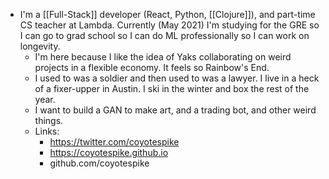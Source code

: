 - I'm a [[Full-Stack]] developer (React, Python, [[Clojure]]), and part-time CS teacher at Lambda. Currently (May 2021) I'm studying for the GRE so I can go to grad school so I can do ML professionally so I can work on longevity.
    - I'm here because I like the idea of Yaks collaborating on weird projects in a flexible economy. It feels so Rainbow's End.
    - I used to was a soldier and then used to was a lawyer. I live in a heck of a fixer-upper in Austin. I ski in the winter and box the rest of the year.
    - I want to build a GAN to make art, and a trading bot, and other weird things.
    - Links:
        - https://twitter.com/coyotespike
        - https://coyotespike.github.io
        - github.com/coyotespike
